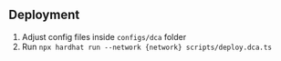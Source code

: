 ## Deployment

1. Adjust config files inside `configs/dca` folder
2. Run `npx hardhat run --network {network} scripts/deploy.dca.ts`
